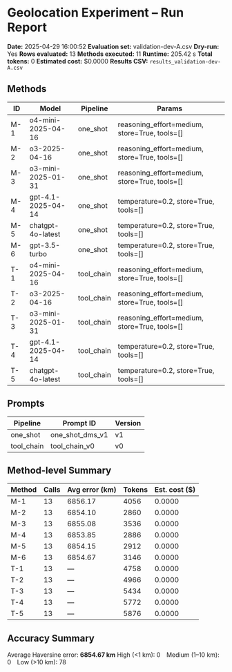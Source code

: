 # Geolocation Experiment – Run Report

**Date:** 2025-04-29 16:00:52
**Evaluation set:** validation-dev-A.csv
**Dry-run:** Yes
**Rows evaluated:** 13
**Methods executed:** 11
**Runtime:** 205.42 s
**Total tokens:** 0
**Estimated cost:** $0.0000
**Results CSV:** `results_validation-dev-A.csv`

## Methods
| ID | Model | Pipeline | Params |
|---|---|---|---|
| M-1 | o4-mini-2025-04-16 | one_shot | reasoning_effort=medium, store=True, tools=[] |
| M-2 | o3-2025-04-16 | one_shot | reasoning_effort=medium, store=True, tools=[] |
| M-3 | o3-mini-2025-01-31 | one_shot | reasoning_effort=medium, store=True, tools=[] |
| M-4 | gpt-4.1-2025-04-14 | one_shot | temperature=0.2, store=True, tools=[] |
| M-5 | chatgpt-4o-latest | one_shot | temperature=0.2, store=True, tools=[] |
| M-6 | gpt-3.5-turbo | one_shot | temperature=0.2, store=True, tools=[] |
| T-1 | o4-mini-2025-04-16 | tool_chain | reasoning_effort=medium, store=True, tools=[] |
| T-2 | o3-2025-04-16 | tool_chain | reasoning_effort=medium, store=True, tools=[] |
| T-3 | o3-mini-2025-01-31 | tool_chain | reasoning_effort=medium, store=True, tools=[] |
| T-4 | gpt-4.1-2025-04-14 | tool_chain | temperature=0.2, store=True, tools=[] |
| T-5 | chatgpt-4o-latest | tool_chain | temperature=0.2, store=True, tools=[] |

## Prompts
| Pipeline | Prompt ID | Version |
|---|---|---|
| one_shot | one_shot_dms_v1 | v1 |
| tool_chain | tool_chain_v0 | v0 |

## Method-level Summary
| Method | Calls | Avg error (km) | Tokens | Est. cost ($) |
|---|---|---|---|---|
| M-1 | 13 | 6856.17 | 4056 | 0.0000 |
| M-2 | 13 | 6854.10 | 2860 | 0.0000 |
| M-3 | 13 | 6855.08 | 3536 | 0.0000 |
| M-4 | 13 | 6853.85 | 2886 | 0.0000 |
| M-5 | 13 | 6854.15 | 2912 | 0.0000 |
| M-6 | 13 | 6854.67 | 3146 | 0.0000 |
| T-1 | 13 | — | 4758 | 0.0000 |
| T-2 | 13 | — | 4966 | 0.0000 |
| T-3 | 13 | — | 5434 | 0.0000 |
| T-4 | 13 | — | 5772 | 0.0000 |
| T-5 | 13 | — | 5876 | 0.0000 |

## Accuracy Summary
Average Haversine error: **6854.67 km**
High (<1 km): 0 Medium (1–10 km): 0 Low (>10 km): 78